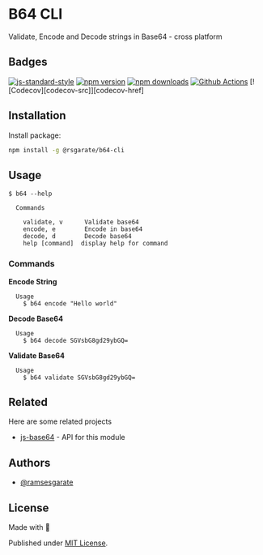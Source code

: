 # B64 CLI

Validate, Encode and Decode strings in Base64 - cross platform

## Badges
[![js-standard-style][lint-standard-src]][lint-standard-href]
[![npm version][npm-version-src]][npm-version-href]
[![npm downloads][npm-downloads-src]][npm-downloads-href]
[![Github Actions][github-actions-src]][github-actions-href]
[![Codecov][codecov-src]][codecov-href]


[lint-standard-src]: https://img.shields.io/badge/code%20style-standard-brightgreen.svg
[lint-standard-href]: http://standardjs.com

[npm-version-src]: https://img.shields.io/npm/v/@rsgarate/b64-cli?style=flat-square
[npm-version-href]: https://npmjs.com/package/@rsgarate/b64-cli

[npm-downloads-src]: https://img.shields.io/npm/dm/@rsgarate/b64-cli?style=flat-square
[npm-downloads-href]: https://npmjs.com/package/@rsgarate/b64-cli

[github-actions-src]: https://img.shields.io/github/workflow/status/ramsesgarate/b64-cli/ci/main?style=flat-square
[github-actions-href]: https://github.com/ramsesgarate/b64-cli/actions?query=workflow%3Aci

## Installation

Install package:

```bash
npm install -g @rsgarate/b64-cli
```
    
## Usage

```
$ b64 --help

  Commands

    validate, v      Validate base64
    encode, e        Encode in base64
    decode, d        Decode base64
    help [command]  display help for command
```

### Commands

**Encode String**

```
  Usage
    $ b64 encode "Hello world"
```

**Decode Base64**

```
  Usage
    $ b64 decode SGVsbG8gd29ybGQ=
```

**Validate Base64**

```
  Usage
    $ b64 validate SGVsbG8gd29ybGQ=
```

## Related

Here are some related projects

- [js-base64](https://github.com/dankogai/js-base64) - API for this module


## Authors

- [@ramsesgarate](https://www.github.com/ramsesgarate)


## License

Made with 💛

Published under [MIT License](./LICENSE).